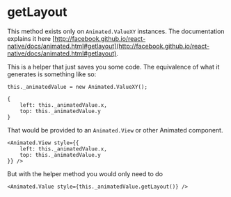 # getLayout

This method exists only on `Animated.ValueXY` instances. The documentation explains it here [http://facebook.github.io/react-native/docs/animated.html#getlayout](http://facebook.github.io/react-native/docs/animated.html#getlayout).

This is a helper that just saves you some code. The equivalence of what it generates is something like so:

```
this._animatedValue = new Animated.ValueXY();

{
	left: this._animatedValue.x,
	top: this._animatedValue.y
}

```

That would be provided to an `Animated.View` or other Animated component.

```
<Animated.View style={{
	left: this._animatedValue.x,
	top: this._animatedValue.y
}} />
```

But with the helper method you would only need to do

```
<Animated.Value style={this._animatedValue.getLayout()} />
```
